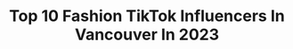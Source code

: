 ---
title: Top 10 Fashion TikTok Influencers In Vancouver In 2023
description: >-
  Find top fashion TikTok influencers in Vancouver in 2023. Most popular hashtags: #fashion #fyp #vancouver #foryou.
platform: TikTok
hits: 27
text_top: Identify the top-rated TikTok accounts on inBeat.
text_bottom: Our search engine holds 27 TikTok influencers like this in Vancouver, Canada for you to pitch.
profiles:
  - username: "stylebykris"
    fullname: >-
      Kristine Dalida-Cruz
    bio: >-
      👗Fashion Stylist 🇨🇦Vancouver🇵🇭 📩 kddalida@yahoo.com.ph
    location: "Canada"
    followers: 26300
    engagement: 453
    commentsToLikes: 0.084107
    id: ckb9exrt7312x0j239w8pv4ml
    verified: false
    hashtags: "#ootd, #tiktokfashionmonth, #winterfashion, #tiktokfashion"
  - username: "zcankaya0"
    fullname: >-
      Zehra
    bio: >-
      🇨🇦
    location: "Canada"
    followers: 71700
    engagement: 808
    commentsToLikes: 0.026428
    id: ck80os0c4jnly0j78cffj88q3
    verified: false
    hashtags: "#makeuptutorial, #instagramers, #fiance, #foryou"
  - username: "crash"
    fullname: >-
      CRASH®
    bio: >-
      COP SOMETHING ⬇️
    location: "Canada"
    followers: 51800
    engagement: 1664
    commentsToLikes: 0.037171
    id: ckdhortl312c30j23nxcmdngi
    verified: false
    hashtags: "#clothing, #business, #fashion, #duet"
  - username: "austinottone"
    fullname: >-
      Austin Ottone
    bio: >-
      🇨🇦 forgotten pieces, into unforgettable pieces
    location: "Canada"
    followers: 217200
    engagement: 991
    commentsToLikes: 0.017896
    id: ck806zm4rndor0j78p6bgjsh2
    verified: false
    hashtags: "#austinottone, #handyman, #campervan, #fashiondesign"
  - username: "thesaturnrose"
    fullname: >-
      Saturn Rose
    bio: >-
      👻 saturn.r 💌thesaturnrose@gmail.com All inquiries ☝🏼☝🏼☝🏼
    location: "Canada"
    followers: 410000
    engagement: 619
    commentsToLikes: 0.010348
    id: ckdcb14leixwu0j23jxxqrjko
    verified: false
    hashtags: "#dayinmylife, #songofthesummer, #fashion, #summer"
  - username: "kennamorton"
    fullname: >-
      kenna💌
    bio: >-
      follow the gram and i’ll love u forever vancouver!! she/her
    location: "Canada"
    followers: 5061
    engagement: 1581
    commentsToLikes: 0.041142
    id: ck9v8tbvub3o50j78j3jt63ix
    verified: false
    hashtags: "#makeup, #pinterest, #outfit, #thrift"
  - username: "hermes_and_madi"
    fullname: >-
      Hermes
    bio: >-
      • Vancouver Island • Canada 🇨🇦 Talking dog •
    location: "Canada"
    followers: 501400
    engagement: 1820
    commentsToLikes: 0.020820
    id: ck806uy8km7ri0j78hytvu8il
    verified: false
    hashtags: "#animals, #tiktokindia, #tiktok, #love"
  - username: "sheehmalik"
    fullname: >-
      Malik🧛🏿
    bio: >-
      🥲🤘 ⏸ Vancouver-ish 🇬🇹🇹🇳 paypal.me/malikubi
    location: "Canada"
    followers: 19400
    engagement: 1555
    commentsToLikes: 0.050420
    id: ck90ykv9xapc90j78xldkgs2k
    verified: false
    hashtags: "#duet, #greenscreen, #fyp, #viral"
  - username: "bluemstudios"
    fullname: >-
      Bluem
    bio: >-
      Based in Vancouver, BC Follow the IG @bluemstudios
    location: "Canada"
    followers: 12900
    engagement: 771
    commentsToLikes: 0.076607
    id: ck90z0k2ac8b60j78u33oru66
    verified: false
    hashtags: "#bluem, #xyzbca, #foryoupage, #fyp"
  - username: "jcmillmill"
    fullname: >-
      jULES
    bio: >-
      Media grad trying to make it🥺 📍Vancouver Check out my latest YouTube video⬇️
    location: "Canada"
    followers: 5264
    engagement: 1466
    commentsToLikes: 0.032078
    id: ckb9h3c8j6ell0j23xgm0z590
    verified: false
    hashtags: "#vlogmas, #fyp, #harrystyles, #vancouver"
---